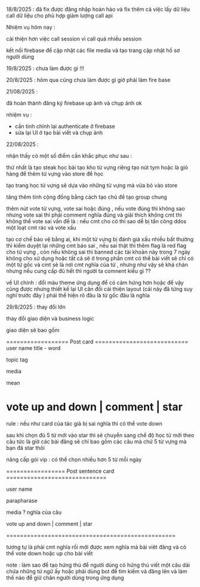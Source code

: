 18/8/2025 :
đã fix được đăng nhập hoàn hảo và fix thêm cả việc lấy dữ liệu call dữ liệu cho phù hợp giảm lượng call api

Nhiệm vụ hôm nay :

cải thiện hơn việc call session vì call quá nhiều session

kết nối firebase để cập nhật các file media và tạo trang cập nhật hồ sơ người dùng 


19/8/2025 :
chưa làm được gì !!!

20/8/2025 : 
hôm qua cũng chưa làm được gì giờ phải làm fire base

21/08/2025 : 

đã hoàn thành đăng ký firebase up ảnh và chụp ảnh ok 

nhiệm vụ : 
- cần tinh chỉnh lại authenticate ở firebase
- sửa lại UI ở tạo bài viết và chụp ảnh 


22/08/2025 : 

nhận thấy có một số điểm cần khắc phục như sau : 

thứ nhất là tạo steak học bài tạo kho từ vựng riêng
tạo nút tym hoặc là giỏ hàng để thêm từ vựng vào store để học 

tạo trang học từ vựng sẽ dựa vào những từ vựng mà vừa bỏ vào store 

tăng thêm tính cộng đồng bằng cách tạo chủ đề tạo group chung 

thêm nút vote từ vựng, vote sai hoặc đúng , nếu vote đúng thì không sao nhưng vote sai thì phải comment nghĩa đúng và giải thích không cmt thì không thể vote sai vấn đề là : nếu cmt cho có thì sao 
dễ bị tấn công ddos một loạt cmt rác và vote xấu 

tạo cơ chế bảo vệ bằng ai, khi một từ vựng bị đánh giá xấu nhiều bất thường thì kiểm duyệt lại những cmt báo sai , nếu sai thật thì thêm flag là red flag cho từ vựng , còn nếu không sai thì banned các tài khoản này trong 7 ngày không cho sử dụng 
 hoặc tất cả sẽ ở trong phần cmt 
 có thể bài viết sẽ chỉ có một từ gốc 
 và cmt sẽ là nơi cmt nghĩa của từ , nhưng như vậy sẽ khá chán 
 nhưng nếu cung cấp đủ hết thì người ta comnent kiểu gì ?? 

về UI chính : 
 đổi màu theme ứng dụng để có cảm hứng hơn
 hoặc để vậy cũng được nhưng thiết kế lại UI cân đối 
 cải thiện layout (cái này đã từng suy nghĩ trước đây ) phải thể hiện rõ đâu là từ gốc đâu là nghĩa 

 
29/8/2025 : 
thay đổi lớn 

thay đổi giao diện và business logic 

giao diện sẽ bao gồm  

================== Post card ===========================
user name 
title - word

topic tag 

media

mean 

vote up and down  |  comment   | star
=================================================

rule : nếu như card của tác giả bị sai nghĩa thì có thể vote down 

sau khi chọn đủ 5 từ mới vào star  thì sẽ chuyển sang chế độ học từ mới theo câu tức là giờ các bài đăng sẽ chỉ bao gồm các câu mà chứ 5 từ vựng mà bạn đã star thôi 

nâng cấp gói vip : có thể chọn nhiều hơn 5 từ mỗi ngày 


================= Post sentence card  =============================

user name 

parapharase 

media ?
nghĩa của câu 

vote up and down | comment  | star 

=================================================

tương tự là phải cmt nghĩa rồi mới được xem nghĩa mà bài viêt đăng và có thể vote down hoặc up cho bài viết

note : làm sao để tạo hứng thú để người dùng có hứng thú viết một câu dài chứa những từ ngữ ấy hoặc phải dùng bot để tìm kiếm và đăng lên 
và làm thế nào để giữ chân người dùng trong ứng dụng

